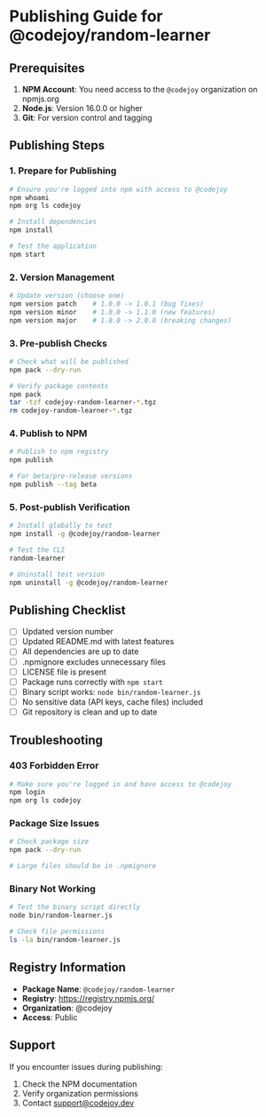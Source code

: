 # Publishing Guide for @codejoy/random-learner

## Prerequisites

1. **NPM Account**: You need access to the `@codejoy` organization on npmjs.org
2. **Node.js**: Version 16.0.0 or higher
3. **Git**: For version control and tagging

## Publishing Steps

### 1. Prepare for Publishing

```bash
# Ensure you're logged into npm with access to @codejoy
npm whoami
npm org ls codejoy

# Install dependencies
npm install

# Test the application
npm start
```

### 2. Version Management

```bash
# Update version (choose one)
npm version patch    # 1.0.0 -> 1.0.1 (bug fixes)
npm version minor    # 1.0.0 -> 1.1.0 (new features)
npm version major    # 1.0.0 -> 2.0.0 (breaking changes)
```

### 3. Pre-publish Checks

```bash
# Check what will be published
npm pack --dry-run

# Verify package contents
npm pack
tar -tzf codejoy-random-learner-*.tgz
rm codejoy-random-learner-*.tgz
```

### 4. Publish to NPM

```bash
# Publish to npm registry
npm publish

# For beta/pre-release versions
npm publish --tag beta
```

### 5. Post-publish Verification

```bash
# Install globally to test
npm install -g @codejoy/random-learner

# Test the CLI
random-learner

# Uninstall test version
npm uninstall -g @codejoy/random-learner
```

## Publishing Checklist

- [ ] Updated version number
- [ ] Updated README.md with latest features
- [ ] All dependencies are up to date
- [ ] .npmignore excludes unnecessary files
- [ ] LICENSE file is present
- [ ] Package runs correctly with `npm start`
- [ ] Binary script works: `node bin/random-learner.js`
- [ ] No sensitive data (API keys, cache files) included
- [ ] Git repository is clean and up to date

## Troubleshooting

### 403 Forbidden Error
```bash
# Make sure you're logged in and have access to @codejoy
npm login
npm org ls codejoy
```

### Package Size Issues
```bash
# Check package size
npm pack --dry-run

# Large files should be in .npmignore
```

### Binary Not Working
```bash
# Test the binary script directly
node bin/random-learner.js

# Check file permissions
ls -la bin/random-learner.js
```

## Registry Information

- **Package Name**: `@codejoy/random-learner`
- **Registry**: https://registry.npmjs.org/
- **Organization**: @codejoy
- **Access**: Public

## Support

If you encounter issues during publishing:
1. Check the NPM documentation
2. Verify organization permissions
3. Contact support@codejoy.dev
